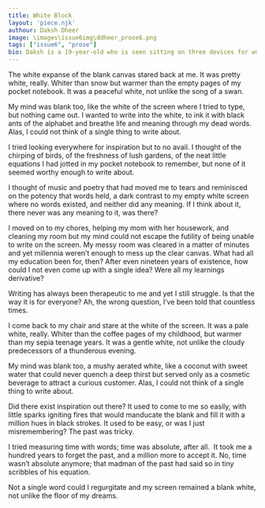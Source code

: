 ```yaml
---
title: White Block
layout: 'piece.njk'
authour: Daksh Dheer
image: \images\issue6img\ddheer_prose6.png
tags: ["issue6", "prose"]
bio: Daksh is a 19-year-old who is seen sitting on three devices for worrying amounts of time, profusing his love for mathematics from which he strings the poetry of logical ideas. He's very introverted, but try bringing up a lecture series with him, he'd instantly be your best friend. For him, writing isn't just a medium of expression and hobby, it is also an escape which he needs sometimes to make more sense of his own passion in the course he's wilfully fallen in love with, and it comes as rationally as an equation.
---
```


The white expanse of the blank canvas stared back at me. It was pretty white, really. Whiter than snow but warmer than the empty pages of my pocket notebook. It was a peaceful white, not unlike the song of a swan.

My mind was blank too, like the white of the screen where I tried to type, but nothing came out. I wanted to write into the white, to ink it with black ants of the alphabet and breathe life and meaning through my dead words. Alas, I could not think of a single thing to write about. 

I tried looking everywhere for inspiration but to no avail. I thought of the chirping of birds, of the freshness of lush gardens, of the neat little equations I had jotted in my pocket notebook to remember, but none of it seemed worthy enough to write about.

I thought of music and poetry that had moved me to tears and reminisced on the potency that words held, a dark contrast to my empty white screen where no words existed, and neither did any meaning. If I think about it, there never was any meaning to it, was there?

I moved on to my chores, helping my mom with her housework, and cleaning my room but my mind could not escape the futility of being unable to write on the screen. My messy room was cleared in a matter of minutes and yet millennia weren’t enough to mess up the clear canvas. What had all my education been for, then? After even nineteen years of existence, how could I not even come up with a single idea? Were all my learnings derivative?

Writing has always been therapeutic to me and yet I still struggle. Is that the way it is for everyone? Ah, the wrong question, I’ve been told that countless times.

I come back to my chair and stare at the white of the screen. It was a pale white, really. Whiter than the coffee pages of my childhood, but warmer than my sepia teenage years. It was a gentle white, not unlike the cloudy predecessors of a thunderous evening.

My mind was blank too, a mushy aerated white, like a coconut with sweet water that could never quench a deep thirst but served only as a cosmetic beverage to attract a curious customer. Alas, I could not think of a single thing to write about.

Did there exist inspiration out there? It used to come to me so easily, with little sparks igniting fires that would manducate the blank and fill it with a million hues in black strokes. It used to be easy, or was I just misremembering? The past was tricky.

I tried measuring time with words; time was absolute, after all. ​ It took me a hundred years to forget the past, and a million more to accept it. No, time wasn’t absolute anymore; that madman of the past had said so in tiny scribbles of his equation.

Not a single word could I regurgitate and my screen remained a blank white, not unlike the floor of my dreams.